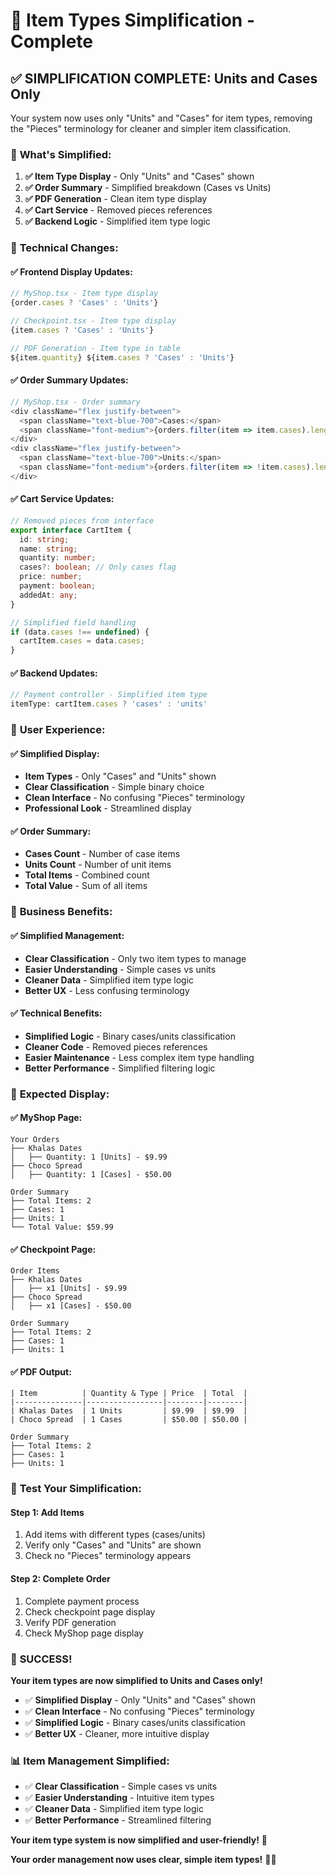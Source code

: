 # 🎯 **Item Types Simplification - Complete**

## ✅ **SIMPLIFICATION COMPLETE: Units and Cases Only**

Your system now uses only "Units" and "Cases" for item types, removing the "Pieces" terminology for cleaner and simpler item classification.

### 🎯 **What's Simplified:**

1. **✅ Item Type Display** - Only "Units" and "Cases" shown
2. **✅ Order Summary** - Simplified breakdown (Cases vs Units)
3. **✅ PDF Generation** - Clean item type display
4. **✅ Cart Service** - Removed pieces references
5. **✅ Backend Logic** - Simplified item type logic

### 🔧 **Technical Changes:**

#### **✅ Frontend Display Updates:**
```typescript
// MyShop.tsx - Item type display
{order.cases ? 'Cases' : 'Units'}

// Checkpoint.tsx - Item type display  
{item.cases ? 'Cases' : 'Units'}

// PDF Generation - Item type in table
${item.quantity} ${item.cases ? 'Cases' : 'Units'}
```

#### **✅ Order Summary Updates:**
```typescript
// MyShop.tsx - Order summary
<div className="flex justify-between">
  <span className="text-blue-700">Cases:</span>
  <span className="font-medium">{orders.filter(item => item.cases).length}</span>
</div>
<div className="flex justify-between">
  <span className="text-blue-700">Units:</span>
  <span className="font-medium">{orders.filter(item => !item.cases).length}</span>
</div>
```

#### **✅ Cart Service Updates:**
```typescript
// Removed pieces from interface
export interface CartItem {
  id: string;
  name: string;
  quantity: number;
  cases?: boolean; // Only cases flag
  price: number;
  payment: boolean;
  addedAt: any;
}

// Simplified field handling
if (data.cases !== undefined) {
  cartItem.cases = data.cases;
}
```

#### **✅ Backend Updates:**
```javascript
// Payment controller - Simplified item type
itemType: cartItem.cases ? 'cases' : 'units'
```

### 🎯 **User Experience:**

#### **✅ Simplified Display:**
- **Item Types** - Only "Cases" and "Units" shown
- **Clear Classification** - Simple binary choice
- **Clean Interface** - No confusing "Pieces" terminology
- **Professional Look** - Streamlined display

#### **✅ Order Summary:**
- **Cases Count** - Number of case items
- **Units Count** - Number of unit items
- **Total Items** - Combined count
- **Total Value** - Sum of all items

### 🚀 **Business Benefits:**

#### **✅ Simplified Management:**
- **Clear Classification** - Only two item types to manage
- **Easier Understanding** - Simple cases vs units
- **Cleaner Data** - Simplified item type logic
- **Better UX** - Less confusing terminology

#### **✅ Technical Benefits:**
- **Simplified Logic** - Binary cases/units classification
- **Cleaner Code** - Removed pieces references
- **Easier Maintenance** - Less complex item type handling
- **Better Performance** - Simplified filtering logic

### 🎯 **Expected Display:**

#### **✅ MyShop Page:**
```
Your Orders
├── Khalas Dates
│   ├── Quantity: 1 [Units] - $9.99
├── Choco Spread
│   ├── Quantity: 1 [Cases] - $50.00

Order Summary
├── Total Items: 2
├── Cases: 1
├── Units: 1
└── Total Value: $59.99
```

#### **✅ Checkpoint Page:**
```
Order Items
├── Khalas Dates
│   ├── x1 [Units] - $9.99
├── Choco Spread
│   ├── x1 [Cases] - $50.00

Order Summary
├── Total Items: 2
├── Cases: 1
├── Units: 1
```

#### **✅ PDF Output:**
```
| Item          | Quantity & Type | Price  | Total  |
|---------------|-----------------|--------|--------|
| Khalas Dates  | 1 Units         | $9.99  | $9.99  |
| Choco Spread  | 1 Cases         | $50.00 | $50.00 |

Order Summary
├── Total Items: 2
├── Cases: 1
├── Units: 1
```

### 🧪 **Test Your Simplification:**

#### **Step 1: Add Items**
1. Add items with different types (cases/units)
2. Verify only "Cases" and "Units" are shown
3. Check no "Pieces" terminology appears

#### **Step 2: Complete Order**
1. Complete payment process
2. Check checkpoint page display
3. Verify PDF generation
4. Check MyShop page display

### 🎉 **SUCCESS!**

**Your item types are now simplified to Units and Cases only!**

- ✅ **Simplified Display** - Only "Units" and "Cases" shown
- ✅ **Clean Interface** - No confusing "Pieces" terminology
- ✅ **Simplified Logic** - Binary cases/units classification
- ✅ **Better UX** - Cleaner, more intuitive display

### 📊 **Item Management Simplified:**

- ✅ **Clear Classification** - Simple cases vs units
- ✅ **Easier Understanding** - Intuitive item types
- ✅ **Cleaner Data** - Simplified item type logic
- ✅ **Better Performance** - Streamlined filtering

**Your item type system is now simplified and user-friendly!** 🎉

**Your order management now uses clear, simple item types!** 🚀✨
